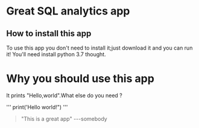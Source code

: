 # Great  SQL analytics app

## How to install this app

To use this app you don't need to install it;just download it and you can run it!
You'll need install python 3.7 thought.


# Why you should use this app

It prints "Hello,world".What else do you need ?


'''
print('Hello world!") 
'''


> "This is a great app" ---somebody


